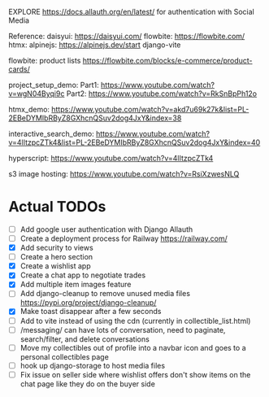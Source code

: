 EXPLORE https://docs.allauth.org/en/latest/ for authentication with Social Media


Reference:
daisyui: https://daisyui.com/
flowbite: https://flowbite.com/
htmx:
alpinejs: https://alpinejs.dev/start
django-vite

flowbite: product lists https://flowbite.com/blocks/e-commerce/product-cards/

project_setup_demo: 
    Part1: https://www.youtube.com/watch?v=wgN04Byqi9c
    Part2: https://www.youtube.com/watch?v=RkSnBpPh12o

htmx_demo: https://www.youtube.com/watch?v=akd7u69k27k&list=PL-2EBeDYMIbRByZ8GXhcnQSuv2dog4JxY&index=38

interactive_search_demo: https://www.youtube.com/watch?v=4lItzpcZTk4&list=PL-2EBeDYMIbRByZ8GXhcnQSuv2dog4JxY&index=40

hyperscript: https://www.youtube.com/watch?v=4lItzpcZTk4

s3 image hosting: https://www.youtube.com/watch?v=RsiXzwesNLQ

# Actual TODOs
- [ ] Add google user authentication with Django Allauth
- [ ] Create a deployment process for Railway https://railway.com/
- [x] Add security to views
- [ ] Create a hero section
- [x] Create a wishlist app
- [x] Create a chat app to negotiate trades
- [x] Add multiple item images feature
- [ ] Add django-cleanup to remove unused media files https://pypi.org/project/django-cleanup/
- [x] Make toast disappear after a few seconds
- [ ] Add <script src="https://unpkg.com/hyperscript.org@0.9.14"></script> to vite instead of using the cdn (currently in collectible_list.html)
- [ ] /messaging/ can have lots of conversation, need to paginate, search/filter, and delete conversations
- [ ] Move my collectibles out of profile into a navbar icon and goes to a personal collectibles page
- [ ] hook up django-storage to host media files
- [ ] Fix issue on seller side where wishlist offers don't show items on the chat page like they do on the buyer side
